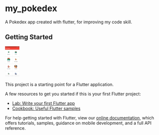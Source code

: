 # my_pokedex

A Pokedex app created with flutter, for improving my code skill.

## Getting Started

<img src="./image/preview.jpg" height=100 weight=50/>

This project is a starting point for a Flutter application.



A few resources to get you started if this is your first Flutter project:

- [Lab: Write your first Flutter app](https://flutter.io/docs/get-started/codelab)
- [Cookbook: Useful Flutter samples](https://flutter.io/docs/cookbook)

For help getting started with Flutter, view our 
[online documentation](https://flutter.io/docs), which offers tutorials, 
samples, guidance on mobile development, and a full API reference.
